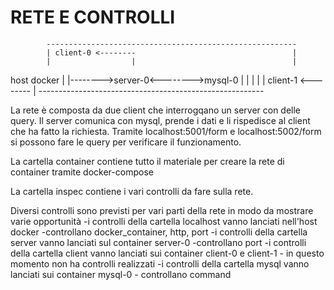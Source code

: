 # RETE E CONTROLLI

            --------------------------------------------------------
            | client-0 <--------                                   |
            |                  |                                   |
host docker |                  |-------->server-0<-------->mysql-0 |
            |                  |                                   |
            | client-1 <--------                                   |
            --------------------------------------------------------

La rete è composta da due client che interrogqano un server con delle query. 
Il server comunica con mysql, prende i dati e li rispedisce al client che ha fatto la richiesta.
Tramite localhost:5001/form e localhost:5002/form si possono fare le query per verificare il funzionamento.

La cartella container contiene tutto il materiale per creare la rete di container tramite docker-compose

La cartella inspec contiene i vari controlli da fare sulla rete.

Diversi controlli sono previsti per vari parti della rete in modo da mostrare varie opportunità
-i controlli della cartella localhost vanno lanciati nell'host docker
	-controllano docker_container, http, port
-i controlli della cartella server vanno lanciati sul container server-0
	-controllano port
-i controlli della cartella client vanno lanciati sui container client-0 e client-1
	- in questo momento non ha controlli realizzati
-i controlli della cartella mysql vanno lanciati sui container mysql-0
	- controllano command
